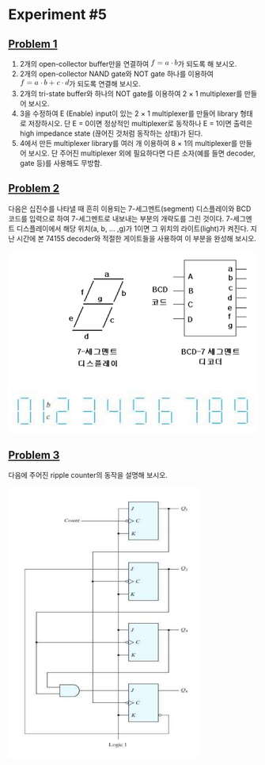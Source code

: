 # Experiment #5

## [Problem 1](problem1.md)

1. 2개의 open-collector buffer만을 연결하여 ![equation1](img/equation1.png)가 되도록 해 보시오.
2. 2개의 open-collector NAND gate와 NOT gate 하나를 이용하여 ![equation2](img/equation2.png)가 되도록 연결해 보시오.
3. 2개의 tri-state buffer와 하나의 NOT gate를 이용하여 2 × 1 multiplexer를 만들어 보시오.
4. 3을 수정하여 E (Enable) input이 있는 2 × 1 multiplexer를 만들어 library 형태로 저장하시오. 단 E = 0이면 정상적인 multiplexer로 동작하나 E = 1이면 출력은 high impedance state (끊어진 것처럼 동작하는 상태)가 된다.
5. 4에서 만든 multiplexer library를 여러 개 이용하여 8 × 1의 multiplexer를 만들어 보시오. 단 주어진 multiplexer 외에 필요하다면 다른 소자(예를 들면 decoder, gate 등)를 사용해도 무방함.

## [Problem 2](problem2.md)

다음은 십진수를 나타낼 때 흔히 이용되는 7-세그멘트(segment) 디스플레이와 BCD 코드를 입력으로 하여 7-세그멘트로 내보내는 부분의 개략도를 그린 것이다. 7-세그멘트 디스플레이에서 해당 위치(a, b, ... ,g)가 1이면 그 위치의 라이트(light)가 켜진다. 지난 시간에 본 74155 decoder와 적절한 게이트들을 사용하여 이 부분을 완성해 보시오.

![7_segment_display](img/7_segment_display.png)

## [Problem 3](problem3.md)

다음에 주어진 ripple counter의 동작을 설명해 보시오.

![ripple_counter](img/ripple_counter.png)
